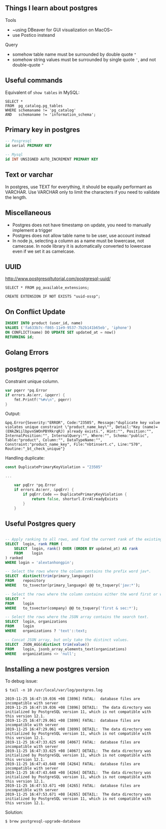 ## Things I learn about postgres

Tools
- ~using DBeaver for GUI visualization on MacOS~
- use Postico insteand

Query
- somehow table name must be surrounded by double quote `"`
- somehow string values must be surrounded by single quote `'`, and not double-quote `"`

## Useful commands

Equivalent of `show tables` in MySQL:

```postgres
SELECT * 
FROM  pg_catalog.pg_tables 
WHERE schemaname != 'pg_catalog' 
AND   schemaname != 'information_schema';
```

## Primary key in postgres

```sql
-- Posgresql
id serial PRIMARY KEY

-- Mysql
id INT UNSIGNED AUTO_INCREMENT PRIMARY KEY
```
## Text or varchar

In postgres, use TEXT for everything, it should be equally performant as VARCHAR. Use VARCHAR only to limit the characters if you need to validate the length.


## Miscellaneous
- Postgres does not have timestamp on update, you need to manually implement a trigger
- Postgres does not allow table name to be user, use account instead
- In node js, selecting a column as a name must be lowercase, not camecase. In node library it is automatically converted to lowercase even if we set it as camelcase.


## UUID

http://www.postgresqltutorial.com/postgresql-uuid/
```
SELECT * FROM pg_available_extensions;

CREATE EXTENSION IF NOT EXISTS "uuid-ossp";
```


## On Conflict Update
```sql
INSERT INTO product (user_id, name) 
VALUES ('fa633b7c-f865-11e9-9537-7b2b141b65eb', 'iphone')
ON CONFLICT(name) DO UPDATE SET updated_at = now()
RETURNING id;
```

## Golang Errors

## postgres pqerror 
Constraint unique column.

```go
var pqerr *pq.Error
if errors.As(err, &pqerr) {
	fmt.Printf("%#v\n", pqerr)
}
```

Output:

```
&pq.Error{Severity:"ERROR", Code:"23505", Message:"duplicate key value violates unique constraint \"product_name_key\"", Detail:"Key (name)=(ENkZWiilbpvnSWOnPBYRkrqRJ) already exists.", Hint:"", Position:"", InternalPosition:"", InternalQuery:"", Where:"", Schema:"public", Table:"product", Column:"", DataTypeName:"", Constraint:"product_name_key", File:"nbtinsert.c", Line:"570", Routine:"_bt_check_unique"}
```

Handling duplicate:
```go
const DuplicatePrimaryKeyViolation = "23505"

...

	var pqErr *pq.Error
	if errors.As(err, &pqErr) {
		if pqErr.Code == DuplicatePrimaryKeyViolation {
			return false, shorturl.ErrAlreadyExists
		}
	}
```

## Useful Postgres query

```sql

-- Apply ranking to all rows, and find the current rank of the existing user.
SELECT 	login, rank FROM (
	SELECT 	login, rank() OVER (ORDER BY updated_at) AS rank 
	FROM 	login
) ranked 
WHERE login = 'alextanhongpin';

-- Select the rows where the column contains the prefix word jav*.
SELECT 	distinct(trim(primary_language)) 
FROM 	repository 
WHERE 	to_tsvector(primary_language) @@ to_tsquery('jav:*');

-- Select the rows where the column contains either the word first or word with prefix sec...
SELECT 	* 
FROM 	login 
WHERE 	to_tsvector(company) @@ to_tsquery('first & sec:*');

-- Select the rows where the JSON array contains the search text.
SELECT 	login, organizations 
FROM 	login 
WHERE 	organizations ? 'text'::text;

-- Concat JSON array, but only take the distinct values.
SELECT 	JSON_AGG(distinct trim(value)) 
FROM 	login, jsonb_array_elements_text(organizations) 
WHERE 	organizations <> 'null';
```


## Installing a new postgres version

To debug issue:
```
$ tail -n 10 /usr/local/var/log/postgres.log
```
```
2019-11-25 16:47:19.036 +08 [3896] FATAL:  database files are incompatible with server
2019-11-25 16:47:19.036 +08 [3896] DETAIL:  The data directory was initialized by PostgreSQL version 11, which is not compatible with this version 12.1.
2019-11-25 16:47:29.061 +08 [3899] FATAL:  database files are incompatible with server
2019-11-25 16:47:29.061 +08 [3899] DETAIL:  The data directory was initialized by PostgreSQL version 11, which is not compatible with this version 12.1.
2019-11-25 16:47:33.625 +08 [4067] FATAL:  database files are incompatible with server
2019-11-25 16:47:33.625 +08 [4067] DETAIL:  The data directory was initialized by PostgreSQL version 11, which is not compatible with this version 12.1.
2019-11-25 16:47:43.648 +08 [4264] FATAL:  database files are incompatible with server
2019-11-25 16:47:43.648 +08 [4264] DETAIL:  The data directory was initialized by PostgreSQL version 11, which is not compatible with this version 12.1.
2019-11-25 16:47:53.671 +08 [4265] FATAL:  database files are incompatible with server
2019-11-25 16:47:53.671 +08 [4265] DETAIL:  The data directory was initialized by PostgreSQL version 11, which is not compatible with this version 12.1.
```

Solution:
```
$ brew postgresql-upgrade-database
```
